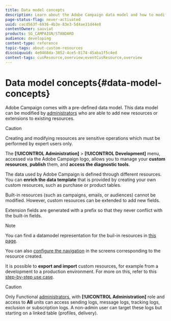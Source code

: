 ```yaml
---
title: Data model concepts
description: Learn about the Adobe Campaign data model and how to modify it.
page-status-flag: never-activated
uuid: cacd563f-6936-4b3e-83e3-5d4ae31d44e8
contentOwner: sauviat
products: SG_CAMPAIGN/STANDARD
audience: developing
content-type: reference
topic-tags: about-custom-resources
discoiquuid: 4e0468da-3052-4ce5-8174-45aba1f5c4ed
context-tags: cusResource,overview;eventCusResource,overview
---
```


# Data model concepts{#data-model-concepts}

Adobe Campaign comes with a pre-defined data model. This data model can be modified by [administrators](../../administration/using/users-management.md#functional-administrators) who are able to add new resources or extensions to existing resources.

>[!CAUTION]
>
>Creating and modifying resources are sensitive operations which must be performed by expert users only.

The **[!UICONTROL Administration]** > **[!UICONTROL Development]** menu, accessed via the Adobe Campaign logo, allows you to manage your **custom resources**, **publish** them, and **access the diagnostic tools**.

The data used by Adobe Campaign is defined through different resources. You can **enrich the data template** that is provided by creating your own custom resources, such as purchase or product tables.

Built-in resources (such as campaigns, emails, or audiences) cannot be modified. However, custom resources can be extended to add new fields.

Extension fields are generated with a prefix so that they never conflict with the built-in fields.

>[!NOTE]
>
>You can find a datamodel representation for the buil-in resources in [this page](../../developing/using/datamodel-introduction.md).

You can also [configure the navigation](configuring-the-screen-definition.md) in the screens corresponding to the resource created.

It is possible to **export and import** custom resources, for example from a development to a production environment. For more on this, refer to this [step-by-step use case](../../automating/using/exporting-importing-custom-resources.md).

>[!CAUTION]
>
>Only Functional [administrators](../../administration/using/users-management.md#functional-administrators), with **[!UICONTROL Administration]** role and access to **All** units can access sending logs, message logs, tracking logs, exclusion or subscription logs. A non-admin user can target these logs but starting on a linked table (profiles, delivery).
